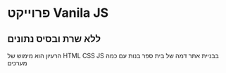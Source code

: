 # פרוייקט Vanila JS
## ללא שרת ובסיס נתונים 
הרעיון הוא מימוש של HTML CSS JS בבניית אתר דמה של בית ספר בנות עם כמה מערכים 
